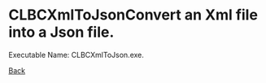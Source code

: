
# CLBCXmlToJsonConvert an Xml file into a Json file.
          
Executable Name: CLBCXmlToJson.exe.

[Back](../../blob/master/README.md)
        
        